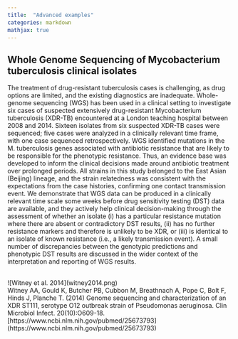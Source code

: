 ```yaml
---
title:  "Advanced examples"
categories: markdown
mathjax: true
---
```


## Whole Genome Sequencing of Mycobacterium tuberculosis clinical isolates

The treatment of drug-resistant tuberculosis cases is challenging, as drug options are limited, and the existing diagnostics are inadequate. Whole-genome sequencing (WGS) has been used in a clinical setting to investigate six cases of suspected extensively drug-resistant Mycobacterium tuberculosis (XDR-TB) encountered at a London teaching hospital between 2008 and 2014. Sixteen isolates from six suspected XDR-TB cases were sequenced; five cases were analyzed in a clinically relevant time frame, with one case sequenced retrospectively. WGS identified mutations in the M. tuberculosis genes associated with antibiotic resistance that are likely to be responsible for the phenotypic resistance. Thus, an evidence base was developed to inform the clinical decisions made around antibiotic treatment over prolonged periods. All strains in this study belonged to the East Asian (Beijing) lineage, and the strain relatedness was consistent with the expectations from the case histories, confirming one contact transmission event. We demonstrate that WGS data can be produced in a clinically relevant time scale some weeks before drug sensitivity testing (DST) data are available, and they actively help clinical decision-making through the assessment of whether an isolate (i) has a particular resistance mutation where there are absent or contradictory DST results, (ii) has no further resistance markers and therefore is unlikely to be XDR, or (iii) is identical to an isolate of known resistance (i.e., a likely transmission event). A small number of discrepancies between the genotypic predictions and phenotypic DST results are discussed in the wider context of the interpretation and reporting of WGS results.

<br>
![Witney et al. 2014](witney2014.png)

<br>
Witney AA, Gould K, Butcher PB, Cubbon M, Breathnach A, Pope C, Bolt F, Hinds J, Planche T. (2014) Genome sequencing and characterization of an XDR ST111, serotype O12 outbreak strain of Pseudomonas aeruginosa. Clin Microbiol Infect. 20(10):O609-18.

<br>
[https://www.ncbi.nlm.nih.gov/pubmed/25673793](https://www.ncbi.nlm.nih.gov/pubmed/25673793)
